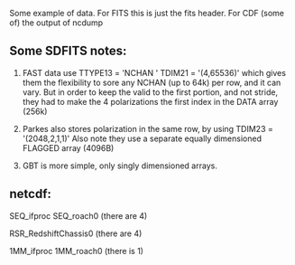 Some example of data.  For FITS this is just the fits header. For CDF (some of) the output of ncdump

Some SDFITS notes:
------------------
1) FAST data use
     TTYPE13 = 'NCHAN   '
     TDIM21  = '(4,65536)'
   which gives them the flexibility to sore any NCHAN (up to 64k) per row, and it can vary.
   But in order to keep the valid to the first portion, and not stride, they had to make
   the 4 polarizations the first index in the DATA array (256k)

2) Parkes also stores polarization in the same row, by using TDIM23  = '(2048,2,1,1)'
   Also note they use a separate equally dimensioned FLAGGED array (4096B)

3) GBT is more simple, only singly dimensioned arrays.


netcdf:
-------
SEQ_ifproc
SEQ_roach0 (there are 4)

RSR_RedshiftChassis0 (there are 4)

1MM_ifproc
1MM_roach0 (there is 1)
